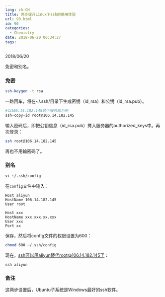```yaml
---
lang: zh-CN
title: 两步提升Linux下ssh的使用体验
url: 90.html
id: 90
categories:
  - Chemistry
date: 2018-06-20 00:34:27
tags:
---
```


2018/06/20

免密和别名。
<!--more-->

### 免密

```sh
ssh-keygen -t rsa
```

一路回车，将在~/.ssh/目录下生成密钥（id\_rsa）和公钥（id\_rsa.pub）。

```sh
#以106.14.182.145这个服务器为例
ssh-copy-id root@106.14.182.145
```

输入密码后，即把公钥信息（id\_rsa.pub）拷入服务器的authorized\_keys中。再次登录：

```sh
ssh root@106.14.182.145
```

再也不用输密码了。

### 别名

```sh
vi ~/.ssh/config
```

在`config`文件中输入：

```
Host aliyun
HostName 106.14.182.145
User root
      
Host xxx
HostName xxx.xxx.xx.xxx
User xxx
Port xx
```

保存，然后将config文件的权限设置为600：

```sh
chmod 600 ~/.ssh/config
```

现在，ssh可以用aliyun替代root@106.14.182.145了：

```
ssh aliyun
```

### 备注

这两步设置后，Ubuntu子系统是Windows最好的ssh软件。
